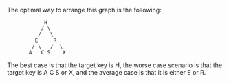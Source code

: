 The optimal way to arrange this graph is the following:

```
            H
           / \
          /   \
         E     R
        / \   /  \
       A   C S    X
```

The best case is that the target key is H, the worse case scenario is that the target key is A C S or X, and the average case is that it is either E or R.


